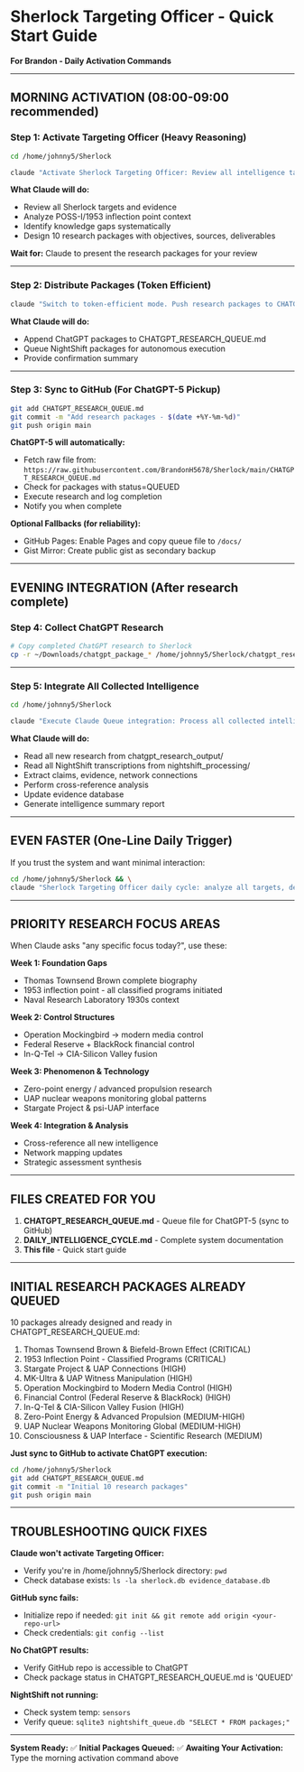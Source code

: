 # Sherlock Targeting Officer - Quick Start Guide
**For Brandon - Daily Activation Commands**

---

## MORNING ACTIVATION (08:00-09:00 recommended)

### Step 1: Activate Targeting Officer (Heavy Reasoning)

```bash
cd /home/johnny5/Sherlock

claude "Activate Sherlock Targeting Officer: Review all intelligence targets, analyze current evidence focusing on UAP phenomena, anti-gravity propulsion (Biefeld-Brown, zero-point energy, T.T. Brown, Naval Radar Lab), telepathy/psi-UAP interface, and control structures. Identify gaps and design 10 research packages: 5 for ChatGPT-5 (print sources), 5 for NightShift (audio/podcast). Use heavy reasoning."
```

**What Claude will do:**
- Review all Sherlock targets and evidence
- Analyze POSS-I/1953 inflection point context
- Identify knowledge gaps systematically
- Design 10 research packages with objectives, sources, deliverables

**Wait for:** Claude to present the research packages for your review

---

### Step 2: Distribute Packages (Token Efficient)

```bash
claude "Switch to token-efficient mode. Push research packages to CHATGPT_RESEARCH_QUEUE.md and NightShift queue."
```

**What Claude will do:**
- Append ChatGPT packages to CHATGPT_RESEARCH_QUEUE.md
- Queue NightShift packages for autonomous execution
- Provide confirmation summary

---

### Step 3: Sync to GitHub (For ChatGPT-5 Pickup)

```bash
git add CHATGPT_RESEARCH_QUEUE.md
git commit -m "Add research packages - $(date +%Y-%m-%d)"
git push origin main
```

**ChatGPT-5 will automatically:**
- Fetch raw file from: `https://raw.githubusercontent.com/BrandonH5678/Sherlock/main/CHATGPT_RESEARCH_QUEUE.md`
- Check for packages with status=QUEUED
- Execute research and log completion
- Notify you when complete

**Optional Fallbacks (for reliability):**
- GitHub Pages: Enable Pages and copy queue file to `/docs/`
- Gist Mirror: Create public gist as secondary backup

---

## EVENING INTEGRATION (After research complete)

### Step 4: Collect ChatGPT Research

```bash
# Copy completed ChatGPT research to Sherlock
cp -r ~/Downloads/chatgpt_package_* /home/johnny5/Sherlock/chatgpt_research_output/
```

---

### Step 5: Integrate All Collected Intelligence

```bash
cd /home/johnny5/Sherlock

claude "Execute Claude Queue integration: Process all collected intelligence from chatgpt_research_output/ and nightshift_processing/. Perform cross-reference analysis with focus on: 1) UAP phenomena patterns, 2) propulsion technology connections (Brown-Biefeld → Naval Radar Lab → modern UAP), 3) psi-UAP interface evidence, 4) control structure mechanisms. Update evidence database and generate intelligence summary."
```

**What Claude will do:**
- Read all new research from chatgpt_research_output/
- Read all NightShift transcriptions from nightshift_processing/
- Extract claims, evidence, network connections
- Perform cross-reference analysis
- Update evidence database
- Generate intelligence summary report

---

## EVEN FASTER (One-Line Daily Trigger)

If you trust the system and want minimal interaction:

```bash
cd /home/johnny5/Sherlock && \
claude "Sherlock Targeting Officer daily cycle: analyze all targets, design 10 packages (5 ChatGPT print sources, 5 NightShift audio), push to queues, then integrate any completed research from chatgpt_research_output/ and nightshift_processing/. Heavy reasoning for analysis, token-efficient for execution. Focus: UAP, propulsion (T.T. Brown/Biefeld-Brown/ZPE), psi-UAP, control structures. Generate intelligence summary."
```

---

## PRIORITY RESEARCH FOCUS AREAS

When Claude asks "any specific focus today?", use these:

**Week 1: Foundation Gaps**
- Thomas Townsend Brown complete biography
- 1953 inflection point - all classified programs initiated
- Naval Research Laboratory 1930s context

**Week 2: Control Structures**
- Operation Mockingbird → modern media control
- Federal Reserve + BlackRock financial control
- In-Q-Tel → CIA-Silicon Valley fusion

**Week 3: Phenomenon & Technology**
- Zero-point energy / advanced propulsion research
- UAP nuclear weapons monitoring global patterns
- Stargate Project & psi-UAP interface

**Week 4: Integration & Analysis**
- Cross-reference all new intelligence
- Network mapping updates
- Strategic assessment synthesis

---

## FILES CREATED FOR YOU

1. **CHATGPT_RESEARCH_QUEUE.md** - Queue file for ChatGPT-5 (sync to GitHub)
2. **DAILY_INTELLIGENCE_CYCLE.md** - Complete system documentation
3. **This file** - Quick start guide

---

## INITIAL RESEARCH PACKAGES ALREADY QUEUED

10 packages already designed and ready in CHATGPT_RESEARCH_QUEUE.md:

1. Thomas Townsend Brown & Biefeld-Brown Effect (CRITICAL)
2. 1953 Inflection Point - Classified Programs (CRITICAL)
3. Stargate Project & UAP Connections (HIGH)
4. MK-Ultra & UAP Witness Manipulation (HIGH)
5. Operation Mockingbird to Modern Media Control (HIGH)
6. Financial Control (Federal Reserve & BlackRock) (HIGH)
7. In-Q-Tel & CIA-Silicon Valley Fusion (HIGH)
8. Zero-Point Energy & Advanced Propulsion (MEDIUM-HIGH)
9. UAP Nuclear Weapons Monitoring Global (MEDIUM-HIGH)
10. Consciousness & UAP Interface - Scientific Research (MEDIUM)

**Just sync to GitHub to activate ChatGPT execution:**
```bash
cd /home/johnny5/Sherlock
git add CHATGPT_RESEARCH_QUEUE.md
git commit -m "Initial 10 research packages"
git push origin main
```

---

## TROUBLESHOOTING QUICK FIXES

**Claude won't activate Targeting Officer:**
- Verify you're in /home/johnny5/Sherlock directory: `pwd`
- Check database exists: `ls -la sherlock.db evidence_database.db`

**GitHub sync fails:**
- Initialize repo if needed: `git init && git remote add origin <your-repo-url>`
- Check credentials: `git config --list`

**No ChatGPT results:**
- Verify GitHub repo is accessible to ChatGPT
- Check package status in CHATGPT_RESEARCH_QUEUE.md is 'QUEUED'

**NightShift not running:**
- Check system temp: `sensors`
- Verify queue: `sqlite3 nightshift_queue.db "SELECT * FROM packages;"`

---

**System Ready:** ✅
**Initial Packages Queued:** ✅
**Awaiting Your Activation:** Type the morning activation command above


